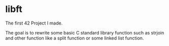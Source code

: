 # libft

The first 42 Project I made.

The goal is to rewrite some basic C standard library function such as strjoin and other function like a split function or some linked list function.